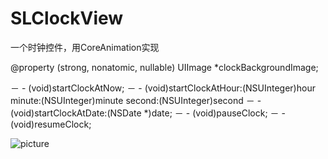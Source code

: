 # SLClockView
一个时钟控件，用CoreAnimation实现

@property (strong, nonatomic, nullable) UIImage *clockBackgroundImage;

－ - (void)startClockAtNow;
－ - (void)startClockAtHour:(NSUInteger)hour minute:(NSUInteger)minute second:(NSUInteger)second
－ - (void)startClockAtDate:(NSDate *)date;
－ - (void)pauseClock;
－ - (void)resumeClock;

![picture](https://github.com/Coderzhangsl/SLClockView/blob/master/Pictures/Simulator%20Screen%20Shot%202016%E5%B9%B47%E6%9C%8819%E6%97%A5%20%E4%B8%8A%E5%8D%889.18.00.png)
